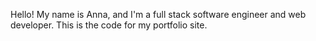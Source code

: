 Hello! My name is Anna, and I'm a full stack software engineer and web developer. This is the code for my portfolio site.
